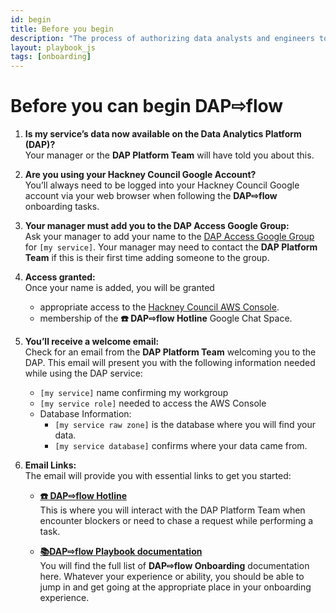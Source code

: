 ```yaml
---
id: begin
title: Before you begin
description: "The process of authorizing data analysts and engineers to begin using the DAP Airflow integration."
layout: playbook_js
tags: [onboarding]
---
```


# Before you can begin DAP⇨flow

1. **Is my service’s data now available on the Data Analytics Platform (DAP)?**  
    Your manager or the **DAP Platform Team** will have told you about this.

2. **Are you using your Hackney Council Google Account?**  
    You’ll always need to be logged into your Hackney Council Google account via your web browser when following the **DAP⇨flow** onboarding tasks.

3. **Your manager must add you to the DAP Access Google Group:**  
    Ask your manager to add your name to the [DAP Access Google Group](https://support.google.com/groups/answer/2465464?hl=en) for `[my service]`. Your manager may need to contact the **DAP Platform Team** if this is their first time adding someone to the group.

4. **Access granted:**  
    Once your name is added, you will be granted  
    - appropriate access to the [Hackney Council AWS Console](https://d-936715b9ec.awsapps.com/start/#/?tab=accounts).
    - membership of the **☎️ DAP⇨flow Hotline** Google Chat Space.

5. **You’ll receive a welcome email:**  
    Check for an email from the **DAP Platform Team** welcoming you to the DAP. This email will present you with the following information needed while using the DAP service:  
    - `[my service]` name confirming my workgroup
    - `[my service role]` needed to access the AWS Console
    - Database Information:
        - `[my service raw zone]` is the database where you will find your data.
        - `[my service database]` confirms where your data came from.

6. **Email Links:**  
    The email will provide you with essential links to get you started:

    - **[☎️ DAP⇨flow Hotline](https://chat.google.com/room/AAAAZYTZYPE/w4EMQuK-9QA/w4EMQuK-9QA?cls=10)**  
        This is where you will interact with the DAP Platform Team when encounter blockers or need to chase a request while performing a task.  

    - **[📚DAP⇨flow Playbook documentation](https://playbook.hackney.gov.uk/Data-Platform-Playbook/dap-airflow/introduction)**  
        You will find the full list of **DAP⇨flow Onboarding** documentation here. Whatever your experience or ability, you should be able to jump in and get going at the appropriate place in your onboarding experience.

